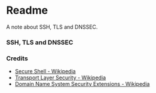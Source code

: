 # Readme
A note about SSH, TLS and DNSSEC.

### SSH, TLS and DNSSEC

### Credits
- [Secure Shell - Wikipedia](https://en.wikipedia.org/wiki/Secure_Shell)
- [Transport Layer Security - Wikipedia](https://en.wikipedia.org/wiki/Transport_Layer_Security)
- [Domain Name System Security Extensions - Wikipedia](https://en.wikipedia.org/wiki/Domain_Name_System_Security_Extensions)
